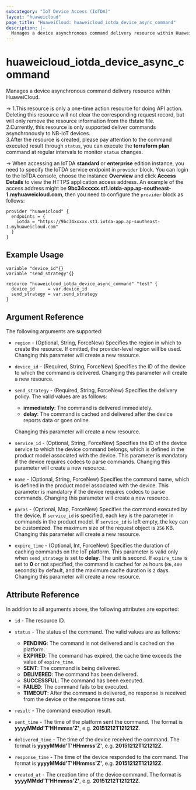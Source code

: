 ```yaml
---
subcategory: "IoT Device Access (IoTDA)"
layout: "huaweicloud"
page_title: "HuaweiCloud: huaweicloud_iotda_device_async_command"
description: |-
  Manages a device asynchronous command delivery resource within HuaweiCloud.
---
```


# huaweicloud_iotda_device_async_command

Manages a device asynchronous command delivery resource within HuaweiCloud.

-> 1.This resource is only a one-time action resource for doing API action. Deleting this resource will not clear
  the corresponding request record, but will only remove the resource information from the tfstate file.
  <br>2.Currently, this resource is only supported deliver commands asynchronously to NB-IoT devices.
  <br>3.After the resource is created, please pay attention to the command executed result through `status`,
  you can execute the **terraform plan** command at regular intervals to monitor `status` changes.

-> When accessing an IoTDA **standard** or **enterprise** edition instance, you need to specify the IoTDA service
  endpoint in `provider` block.
  You can login to the IoTDA console, choose the instance **Overview** and click **Access Details**
  to view the HTTPS application access address. An example of the access address might be
  **9bc34xxxxx.st1.iotda-app.ap-southeast-1.myhuaweicloud.com**, then you need to configure the
  `provider` block as follows:

  ```hcl
  provider "huaweicloud" {
    endpoints = {
      iotda = "https://9bc34xxxxx.st1.iotda-app.ap-southeast-1.myhuaweicloud.com"
    }
  }
  ```

## Example Usage

```hcl
variable "device_id"{}
variable "send_strategy"{}

resource "huaweicloud_iotda_device_async_command" "test" {
  device_id     = var.device_id
  send_strategy = var.send_strategy
}
```

## Argument Reference

The following arguments are supported:

* `region` - (Optional, String, ForceNew) Specifies the region in which to create the resource.
  If omitted, the provider-level region will be used.
  Changing this parameter will create a new resource.

* `device_id` - (Required, String, ForceNew) Specifies the ID of the device to which the command is delivered.
  Changing this parameter will create a new resource.

* `send_strategy` - (Required, String, ForceNew) Specifies the delivery policy.
  The valid values are as follows:
  + **immediately**: The command is delivered immediately.
  + **delay**: The command is cached and delivered after the device reports data or goes online.
  
  Changing this parameter will create a new resource.

* `service_id` - (Optional, String, ForceNew) Specifies the ID of the device service to which the device command belongs,
  which is defined in the product model associated with the device.
  This parameter is mandatory if the device requires codecs to parse commands.
  Changing this parameter will create a new resource.

* `name` - (Optional, String, ForceNew) Specifies the command name, which is defined in the product model
  associated with the device.
  This parameter is mandatory if the device requires codecs to parse commands.
  Changing this parameter will create a new resource.

* `paras` - (Optional, Map, ForceNew) Specifies the command executed by the device.
  If `service_id` is specified, each key is the parameter in commands in the product model.
  If `service_id` is left empty, the key can be customized.
  The maximum size of the request object is `256` KB.
  Changing this parameter will create a new resource.

* `expire_time` - (Optional, Int, ForceNew) Specifies the duration of caching commands on the IoT platform.
  This parameter is valid only when `send_strategy` is set to **delay**. The unit is second.
  If `expire_time` is set to **0** or not specified, the command is cached for `24` hours (`86,400` seconds) by default,
  and the maximum cache duration is `2` days.
  Changing this parameter will create a new resource.

## Attribute Reference

In addition to all arguments above, the following attributes are exported:

* `id` - The resource ID.

* `status` - The status of the command.
  The valid values are as follows:
  + **PENDING**: The command is not delivered and is cached on the platform.
  + **EXPIRED**: The command has expired, the cache time exceeds the value of `expire_time`.
  + **SENT**: The command is being delivered.
  + **DELIVERED**: The command has been delivered.
  + **SUCCESSFUL**: The command has been executed.
  + **FAILED**: The command fails to be executed.
  + **TIMEOUT**: After the command is delivered, no response is received from the device or the response times out.

* `result` - The command execution result.

* `sent_time` - The time of the platform sent the command.
  The format is **yyyyMMdd'T'HHmmss'Z'**, e.g. **20151212T121212Z**.

* `delivered_time` - The time of the device received the command.
  The format is **yyyyMMdd'T'HHmmss'Z'**, e.g. **20151212T121212Z**.

* `response_time` - The time of the device responded to the command.
  The format is **yyyyMMdd'T'HHmmss'Z'**, e.g. **20151212T121212Z**.

* `created_at` - The creation time of the device command.
  The format is **yyyyMMdd'T'HHmmss'Z'**, e.g. **20151212T121212Z**.
